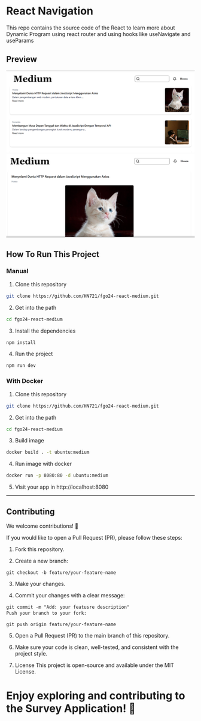 # React Navigation

This repo contains the source code of the React to learn more about Dynamic Program using react router and using hooks like useNavigate and useParams

## Preview

![alt text](image1.png)
![alt text](image.png)

## How To Run This Project

### Manual

1. Clone this repository

```bash
git clone https://github.com/HN721/fgo24-react-medium.git
```

2. Get into the path

```bash
cd fgo24-react-medium
```

3. Install the dependencies

```bash
npm install
```

4. Run the project

```bash
npm run dev
```

### With Docker

1. Clone this repository

```bash
git clone https://github.com/HN721/fgo24-react-medium.git
```

2. Get into the path

```bash
cd fgo24-react-medium
```

3. Build image

```bash
docker build . -t ubuntu:medium
```

4. Run image with docker

```bash
docker run -p 8080:80 -d ubuntu:medium
```

5. Visit your app in http://localhost:8080

---

## Contributing

We welcome contributions! 🚀

If you would like to open a Pull Request (PR), please follow these steps:

1. Fork this repository.

2. Create a new branch:

```
git checkout -b feature/your-feature-name
```

3. Make your changes.

4. Commit your changes with a clear message:

```
git commit -m "Add: your featusre description"
Push your branch to your fork:
```

```
git push origin feature/your-feature-name
```

5. Open a Pull Request (PR) to the main branch of this repository.

6. Make sure your code is clean, well-tested, and consistent with the project style.

7. License
   This project is open-source and available under the MIT License.

# Enjoy exploring and contributing to the Survey Application! 🎉
